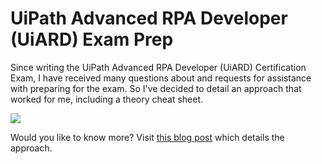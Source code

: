 # UiPath Advanced RPA Developer (UiARD) Exam Prep

Since writing the UiPath Advanced RPA Developer (UiARD) Certification Exam, I have received many questions about and requests for assistance with preparing for the exam. So I've decided to detail an approach that worked for me, including a theory cheat sheet.

<img src="https://thejpanda.files.wordpress.com/2022/03/uiard-exam-prep-cheatsheet-approach.png?w=500">

Would you like to know more? Visit <a href="https://thejpanda.com/2022/03/31/uipath-preparing-for-the-uipath-advanced-rpa-developer-uiard-certification-exam/" target="_blank">this blog post</a> which details the approach.
